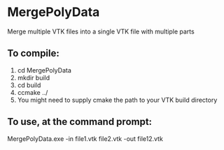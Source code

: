 # MergePolyData
Merge multiple VTK files into a single VTK file with multiple parts

## To compile:
1) cd MergePolyData
2) mkdir build 
3) cd build
4) ccmake ../
5) You might need to supply cmake the path to your VTK build directory

## To use, at the command prompt:
MergePolyData.exe -in file1.vtk file2.vtk -out file12.vtk
